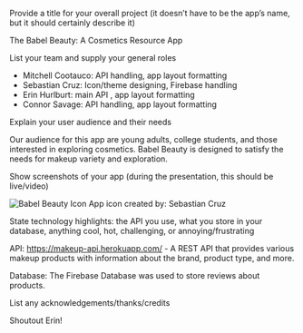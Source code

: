 Provide a title for your overall project (it doesn’t have to be the app’s name, but it should certainly describe it)

The Babel Beauty: A Cosmetics Resource App

List your team and supply your general roles

- Mitchell Cootauco: API handling, app layout formatting
- Sebastian Cruz: Icon/theme designing, Firebase handling
- Erin Hurlburt: main API , app layout formatting
- Connor Savage: API handling, app layout formatting

Explain your user audience and their needs

Our audience for this app are young adults, college students, and those interested in exploring cosmetics. Babel Beauty is designed to satisfy the needs for makeup variety and exploration.

Show screenshots of your app (during the presentation, this should be live/video)

![Babel Beauty Icon](https://cdn.discordapp.com/attachments/397642206141349890/971347718352019456/4.5th_App_Logo.png)
App icon created by: Sebastian Cruz

State technology highlights: the API you use, what you store in your database, anything cool, hot, challenging, or annoying/frustrating

API: https://makeup-api.herokuapp.com/ - A REST API that provides various makeup products with information about the brand, product type, and more.

Database: The Firebase Database was used to store reviews about products.

List any acknowledgements/thanks/credits

Shoutout Erin!

